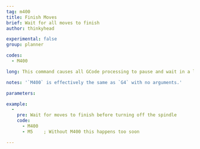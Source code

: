 ```yaml
---
tag: m400
title: Finish Moves
brief: Wait for all moves to finish
author: thinkyhead

experimental: false
group: planner

codes:
  - M400

long: This command causes all GCode processing to pause and wait in a loop until all moves in the planner are completed.

notes: '`M400` is effectively the same as `G4` with no arguments.'

parameters:

example:
  -
    pre: Wait for moves to finish before turning off the spindle
    code:
      - M400
      - M5    ; Without M400 this happens too soon

---
```


